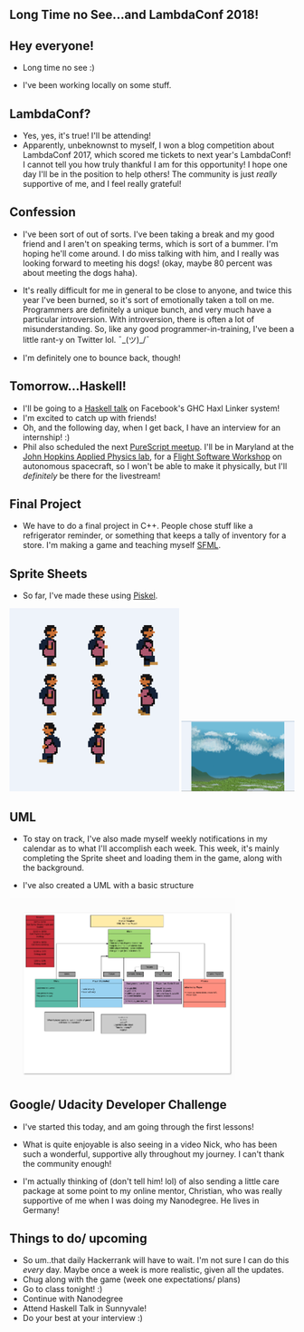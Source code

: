 ## Long Time no See...and LambdaConf 2018!

## Hey everyone!

- Long time no see :)

- I've been working locally on some stuff.

## LambdaConf?

- Yes, yes, it's true! I'll be attending! 
- Apparently, unbeknownst to myself, I won a blog competition about 
  LambdaConf 2017, which scored me tickets to next year's LambdaConf!
  I cannot tell you how truly thankful I am for this opportunity!
  I hope one day I'll be in the position to help others! The community 
  is just *really* supportive of me, and I feel really grateful!
  
## Confession

- I've been sort of out of sorts. I've been taking a break and my good
  friend and I aren't on speaking terms, which is sort of a bummer.
  I'm hoping he'll come around. I do miss talking with him, and I really 
  was looking forward to meeting his dogs! (okay, maybe 80 percent was
  about meeting the dogs haha).
- It's really difficult for me in general to be close to anyone, and twice
  this year I've been burned, so it's sort of emotionally taken a toll on me.
  Programmers are definitely a unique bunch, and very much have a particular 
  introversion. With introversion, there is often a lot of misunderstanding.
  So, like any good programmer-in-training,
  I've been a little rant-y on Twitter lol. ¯\_(ツ)_/¯
  
- I'm definitely one to bounce back, though!

## Tomorrow...Haskell!

- I'll be going to a [Haskell talk](https://www.meetup.com/haskellhackers/events/244525354/) on Facebook's GHC Haxl Linker system!
- I'm excited to catch up with friends!
- Oh, and the following day, when I get back, I have an interview for an internship! :)
- Phil also scheduled the next [PureScript meetup](https://www.meetup.com/LA-PureScript/events/244935247/). I'll be in Maryland at the [John Hopkins Applied Physics lab](https://en.wikipedia.org/wiki/Applied_Physics_Laboratory),
  for a [Flight Software Workshop](http://flightsoftware.jhuapl.edu/) on autonomous spacecraft, so I won't be able to make it physically,
  but I'll *definitely* be there for the livestream!

## Final Project

- We have to do a final project in C++.
  People chose stuff like a refrigerator reminder,
  or something that keeps a tally of inventory for a store.
  I'm making a game and teaching myself [SFML](https://www.sfml-dev.org/).
  
## Sprite Sheets

- So far, I've made these using [Piskel](https://www.piskelapp.com/).

<img src="/images/upp/up_001.png" width="300">

<img src="/images/upp/up_002.png" width="200">

## UML

- To stay on track, I've also made myself weekly notifications 
  in my calendar as to what I'll accomplish each week. 
  This week, it's mainly completing the Sprite sheet and loading
  them in the game, along with the background. 
  
- I've also created a UML with a basic structure 

<img src="/images/upp/up_003.png" width="400">

## Google/ Udacity Developer Challenge

- I've started this today, and am going through the first
  lessons! 
  
- What is quite enjoyable is also seeing in a video Nick,
  who has been such a wonderful, supportive ally throughout 
  my journey. I can't thank the community enough!
  
- I'm actually thinking of (don't tell him! lol) of also sending 
  a little care package at some point to my online mentor, Christian,
  who was really supportive of me when I was doing my Nanodegree.
  He lives in Germany!
  
## Things to do/ upcoming

- So um..that daily Hackerrank will have to wait. 
  I'm not sure I can do this *every* day. Maybe once a week is more realistic,
  given all the updates.
- Chug along with the game (week one expectations/ plans)
- Go to class tonight! :)
- Continue with Nanodegree
- Attend Haskell Talk in Sunnyvale! 
- Do your best at your interview :)




